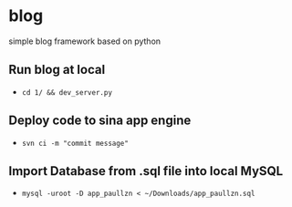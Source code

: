 blog
====

simple blog framework based on python

## Run blog at local
* `cd 1/ && dev_server.py`

## Deploy code to sina app engine
* `svn ci -m "commit message"` 

## Import Database from .sql file into local MySQL
* `mysql -uroot -D app_paullzn < ~/Downloads/app_paullzn.sql`
